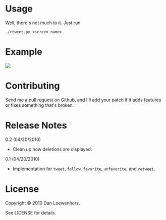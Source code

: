 Usage
=====

Well, there's not much to it. Just run

    ./ctweet.py <screen_name>

Example
=======

![](http://farm5.static.flickr.com/4023/4538789609_67c20a29e7.jpg)

Contributing
============

Send me a pull request on Github, and I'll add your patch if it adds features
or fixes something that's broken.

Release Notes
=============

0.2 (04/20/2010)

  * Clean up how deletions are displayed.

0.1 (04/20/2010)

  * Implementation for `tweet`, `follow`, `favorite`, `unfavorite`, and `retweet`.

License
=======

Copyright &copy; 2010 Dan Loewenherz.

See LICENSE for details.
